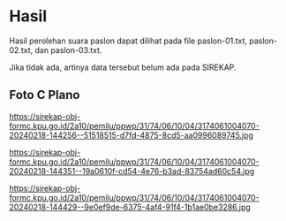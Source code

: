 # Hasil

Hasil perolehan suara paslon dapat dilihat pada file paslon-01.txt, paslon-02.txt, dan paslon-03.txt.

Jika tidak ada, artinya data tersebut belum ada pada SIREKAP.

## Foto C Plano

https://sirekap-obj-formc.kpu.go.id/2a10/pemilu/ppwp/31/74/06/10/04/3174061004070-20240218-144256--51518515-d7fd-4875-8cd5-aa0996089745.jpg

https://sirekap-obj-formc.kpu.go.id/2a10/pemilu/ppwp/31/74/06/10/04/3174061004070-20240218-144351--19a0610f-cd54-4e76-b3ad-83754ad60c54.jpg

https://sirekap-obj-formc.kpu.go.id/2a10/pemilu/ppwp/31/74/06/10/04/3174061004070-20240218-144429--9e0ef9de-6375-4af4-91f4-1b1ae0be3286.jpg
